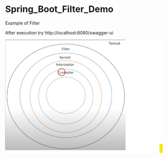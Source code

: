 # Spring_Boot_Filter_Demo

Example of Filter

After execution try http://localhost:8080/swagger-ui

![filter](./spring-filter-interceptor.jpg)